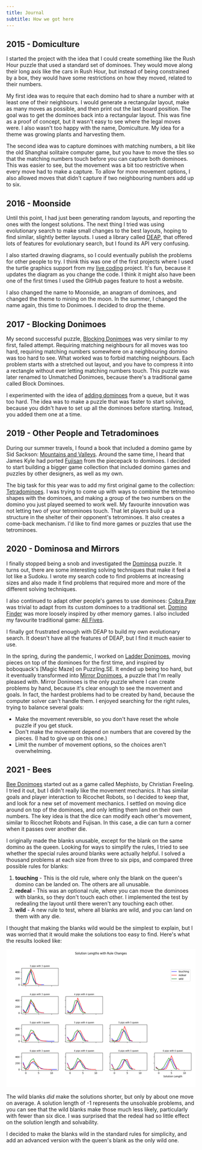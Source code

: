 ```yaml
---
title: Journal
subtitle: How we got here
---
```

## 2015 - Domiculture
I started the project with the idea that I could create something like the Rush
Hour puzzle that used a standard set of dominoes. They would move along their
long axis like the cars in Rush Hour, but instead of being constrained by a box,
they would have some restrictions on how they moved, related to their numbers.

My first idea was to require that each domino had to share a number with at
least one of their neighbours. I would generate a rectangular layout, make as
many moves as possible, and then print out the last board position. The goal
was to get the dominoes back into a rectangular layout. This was fine as a proof
of concept, but it wasn't easy to see where the legal moves were. I also wasn't
too happy with the name, Domiculture. My idea for a theme was growing plants and
harvesting them.

The second idea was to capture dominoes with matching numbers, a bit like the
old Shanghai solitaire computer game, but you have to move the tiles so that
the matching numbers touch before you can capture both dominoes. This was easier
to see, but the movement was a bit too restrictive when every move had to make
a capture. To allow for more movement options, I also allowed moves that didn't
capture if two neighbouring numbers add up to six.

## 2016 - Moonside
Until this point, I had just been generating random layouts, and reporting the
ones with the longest solutions. The next thing I tried was using evolutionary
search to make small changes to the best layouts, hoping to find similar,
slightly better layouts. I used a library called [DEAP], that offered lots of
features for evolutionary search, but I found its API very confusing.

I also started drawing diagrams, so I could eventually publish the problems
for other people to try. I think this was one of the first projects where I used
the turtle graphics support from my [live coding] project. It's fun, because it
updates the diagram as you change the code. I think it might also have been one
of the first times I used the GitHub pages feature to host a website.

I also changed the name to Moonside, an anagram of dominoes, and changed the
theme to mining on the moon. In the summer, I changed the name again, this time
to Donimoes. I decided to drop the theme.

[DEAP]: https://deap.readthedocs.io/en/master/
[live coding]: https://donkirkby.github.io/live-py-plugin/

## 2017 - Blocking Donimoes
My second successful puzzle, [Blocking Donimoes] was very similar to my first,
failed attempt. Requiring matching neighbours for all moves was too hard,
requiring matching numbers somewhere on a neighbouring domino was too hard to
see. What worked was to forbid matching neighbours. Each problem starts with a
stretched out layout, and you have to compress it into a rectangle without ever
letting matching numbers touch. This puzzle was later renamed to Unmatched
Donimoes, because there's a traditional game called Block Dominoes.

I experimented with the idea of [adding dominoes] from a queue, but it was too
hard. The idea was to make a puzzle that was faster to start solving, because
you didn't have to set up all the dominoes before starting. Instead, you added
them one at a time.

[Blocking Donimoes]: https://github.com/donkirkby/donimoes/issues/10
[adding dominoes]: https://github.com/donkirkby/donimoes/issues/15

## 2019 - Other People and Tetradominoes
During our summer travels, I found a book that included a domino game by Sid
Sackson: [Mountains and Valleys]. Around the same time, I heard that James Kyle
had ported [Fujisan] from the piecepack to dominoes. I decided to start
building a bigger game collection that included domino games and puzzles by
other designers, as well as my own.

The big task for this year was to add my first original game to the collection:
[Tetradominoes]. I was trying to come up with ways to combine the tetromino
shapes with the dominoes, and making a group of the two numbers on the domino
you just played seemed to work well. My favourite innovation was not letting
two of your tetrominoes touch. That let players build up a structure in the
shelter of their opponent's tetrominoes. It also creates a come-back mechanism.
I'd like to find more games or puzzles that use the tetrominoes.

[Mountains and Valleys]: https://github.com/donkirkby/donimoes/issues/23
[Fujisan]: https://github.com/donkirkby/donimoes/issues/24
[Tetradominoes]: https://github.com/donkirkby/donimoes/issues/16

## 2020 - Dominosa and Mirrors
I finally stopped being a snob and investigated the [Dominosa] puzzle. It turns
out, there are some interesting solving techniques that make it feel a lot like
a Sudoku. I wrote my search code to find problems at increasing sizes and also
made it find problems that required more and more of the different solving
techniques.

I also continued to adapt other people's games to use dominoes: [Cobra Paw] was
trivial to adapt from its custom dominoes to a traditional set. [Domino Finder]
was more loosely inspired by other memory games. I also included my favourite
traditional game: [All Fives].

I finally got frustrated enough with DEAP to build my own evolutionary search.
It doesn't have all the features of DEAP, but I find it much easier to use.

In the spring, during the pandemic, I worked on [Ladder Donimoes], moving
pieces on top of the dominoes for the first time, and inspired by boboquack's
[Magic Maze] on Puzzling.SE. It ended up being too hard, but it eventually
transformed into [Mirror Donimoes], a puzzle that I'm really pleased with.
Mirror Donimoes is the only puzzle where I can create problems by hand, because
it's clear enough to see the movement and goals. In fact, the hardest problems
had to be created by hand, because the computer solver can't handle them. I
enjoyed searching for the right rules, trying to balance several goals:

* Make the movement reversible, so you don't have reset the whole puzzle if you
  get stuck.
* Don't make the movement depend on numbers that are covered by the pieces. (I
  had to give up on this one.)
* Limit the number of movement options, so the choices aren't overwhelming.

[Dominosa]: https://github.com/donkirkby/donimoes/issues/22
[Cobra Paw]: https://github.com/donkirkby/donimoes/issues/43
[Domino Finder]: https://github.com/donkirkby/donimoes/issues/42
[All Fives]: https://github.com/donkirkby/donimoes/issues/28
[Ladder Donimoes]: https://github.com/donkirkby/donimoes/issues/31
[Mirror Donimoes]: https://github.com/donkirkby/donimoes/issues/52

## 2021 - Bees
[Bee Donimoes] started out as a game called Mephisto, by Christian Freeling.
I tried it out, but I didn't really like the movement mechanics. It has similar
goals and player interaction to Ricochet Robots, so I decided to keep that, and
look for a new set of movement mechanics. I settled on moving dice around on top
of the dominoes, and only letting them land on their own numbers. The key idea
is that the dice can modify each other's movement, similar to Ricochet Robots
and Fujisan. In this case, a die can turn a corner when it passes over another
die.

I originally made the blanks unusable, except for the blank on the same domino
as the queen. Looking for ways to simplify the rules, I tried to see whether
the special rules around blanks were actually helpful. I solved a thousand
problems at each size from three to six pips, and compared three possible rules
for blanks:

1. **touching** - This is the old rule, where only the blank on the queen's
   domino can be landed on. The others are all unusable.
2. **redeal** - This was an optional rule, where you can move the
   dominoes with blanks, so they don't touch each other. I implemented the test
   by redealing the layout until there weren't any touching each other.
3. **wild** - A new rule to test, where all blanks are wild, and you can land
   on them with any die.
   
I thought that making the blanks wild would be the simplest to explain, but I
was worried that it would make the solutions too easy to find. Here's what the
results looked like:

[![bee blanks]][bee blanks]

The wild blanks *did* make the solutions shorter, but only by about one move on
average. A solution length of -1 represents the unsolvable problems, and you can
see that the wild blanks make those much less likely, particularly with fewer
than six dice. I was surprised that the redeal had so little effect on the
solution length and solvability.

I decided to make the blanks wild in the standard rules for simplicity, and
add an advanced version with the queen's blank as the only wild one.

[bee blanks]: 2021/bee_blanks.png
[Bee Donimoes]: https://github.com/donkirkby/donimoes/issues/34
